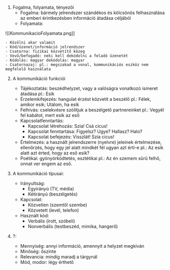 1. Fogalma, folyamata, tényezői
	- Fogalma: bármely jelrendszer szándékos és kölcsönös felhasználása az emberi érintkezésben információ átadása céljából
	- Folyamata:

![[KommunikacioFolyamata.png]]

	- Közölni akar valamit
	- Kód/üzenet/információ jelrendszer
	- Csatorna: fizikai közvetítő közeg
	- Vevő/befogadó: neki kell dekódolni a feladó üzenetét
	- Kódolás: magyar dekódolás: magyar
	- Csatornazaj: pl.: megszakad a vonal, kommunikációs eszköz nem megfelelő használata

2. A kommunikáció funkciói
	- Tájékoztatás: beszédhelyzet, vagy a valóságra vonatkozó ismeret átadása
		pl.: Esik
	- Érzelemkifejezés: hangulat érzést közvetít a beszélő
		pl.: Félek, amikor esik; Utálom, ha esik
	- Felhívás: cselekvésre szólítjuk a beszélgető partnereinket
		pl.: Vegyél fel kabátot, mert esik az eső
	- Kapcsolatfenntartás: 
		- Kapcsolat létrehozás: Szia! Csá cicus!
		- Kapcsolat fenntartása: Figyelsz? Ugye? Hallasz? Halo?
		- Kapcsolat befejezés: Visszlát! Szia cicus!
	- Értelmezés: a használt jelrendszerre (nyelvre) jeleinek értelmezése, ellenőrzés, hogy egy jel alatt mindkét fél ugyan azt érti-e
		pl.: Az esik alatt azt érted, hogy az eső esik?
	- Poétikai: gyönyörködtetés, esztétikai
		pl.: Az én szemem sűrű felhő, onnat ver engem az eső.

3. A kommunikáció típusai:
	- Irányultság: 
		- Egyirányú (TV, média)
		- Kétirányú (beszélgetés)
	- Kapcsolat:
		- Közvetlen (szemtől szembe)
		- Közvetett (levél, telefon)
	- Használt kód:
		- Verbális (írott, szóbeli)
		- Nonverbális (testbeszéd, mimika, hangerő)

4. ?: 
	- Mennyiség: annyi információ, amennyit a helyzet megkíván
	- Minőség: őszinte
	- Relevancia: mindig maradj a tárgynál
	- Mód, modor: légy érthető
